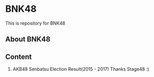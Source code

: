 # BNK48
This is repository for BNK48

## About BNK48

## Content
1. AKB48 Senbatsu Election Result(2015 - 2017) Thanks Stage48 :)
